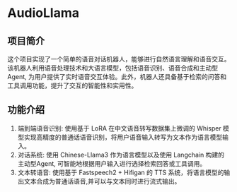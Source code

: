 # AudioLlama
## 项目简介
这个项目实现了一个简单的语音对话机器人，能够进行自然语言理解和语音交互。该机器人利用语音处理技术和大语言模型，包括语音识别、语音合成和主动型Agent, 为用户提供了实时语音交互体验。此外，机器人还具备基于检索的问答和工具调用功能，提升了交互的智能性和实用性。
## 功能介绍
1. 端到端语音识别: 使用基于 LoRA 在中文语音转写数据集上微调的 Whisper 模型实现高精度的普通话语音识别，将用户语音输入转写为文本作为语言模型输入。
2. 对话系统: 使用 Chinese-Llama3 作为语言模型以及使用 Langchain 构建的主动型Agent, 可智能地根据用户输入进行选择检索回答或工具调用。
3. 文本转语音: 使用基于 Fastspeech2 + Hifigan 的 TTS 系统，将语言模型的输出文本合成为普通话语音,并可以与文本同时进行流式输出。 

